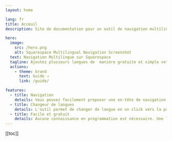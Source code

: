 ```yaml
---
layout: home

lang: fr
title: Acceuil
description: Site de documentation pour un outil de navigation multilingue sur Squarespace

hero:
  image:
    src: /hero.png
    alt: Squarespace Multilingual Navigation Screenshot
  text: Navigation Multilingue sur Squarespace
  tagline: Ajoutez plusieurs langues de  manière gratuite et simple votre site Squarespace
  actions:
    - theme: brand 
      text: Guide →
      link: /guide/

features:
  - title: Navigation
    details: Vous pouvez facilement proposer une en-tête de navigation adaptée à la langue choisie par l'utilisateur
  - title: Changeur de langues
    details: L'outil permet de changer de langue en un click vers la page correspondate
  - title: Facile et gratuit
    details: Aucune connaissance en programmation est nécessaire. Une ligne de code pour inserer l'outil et une customisation facile à maintenir. Le code source est hébergé sur unpkg.com donc il n'est pas possible de le modifier et l'éliminer.
---
```


[[toc]]